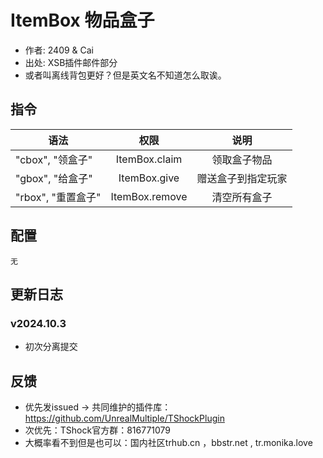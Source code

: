 # ItemBox 物品盒子

- 作者: 2409 & Cai
- 出处: XSB插件邮件部分
- 或者叫离线背包更好？但是英文名不知道怎么取诶。

## 指令

| 语法             |       权限       |    说明     |
|----------------|:--------------:|:---------:|
| "cbox", "领盒子"  | ItemBox.claim  |  领取盒子物品   |
| "gbox", "给盒子"  |  ItemBox.give  | 赠送盒子到指定玩家 |
| "rbox", "重置盒子" | ItemBox.remove |  清空所有盒子   |

## 配置
```
无
```

## 更新日志

### v2024.10.3
- 初次分离提交

## 反馈
- 优先发issued -> 共同维护的插件库：https://github.com/UnrealMultiple/TShockPlugin
- 次优先：TShock官方群：816771079
- 大概率看不到但是也可以：国内社区trhub.cn ，bbstr.net , tr.monika.love
